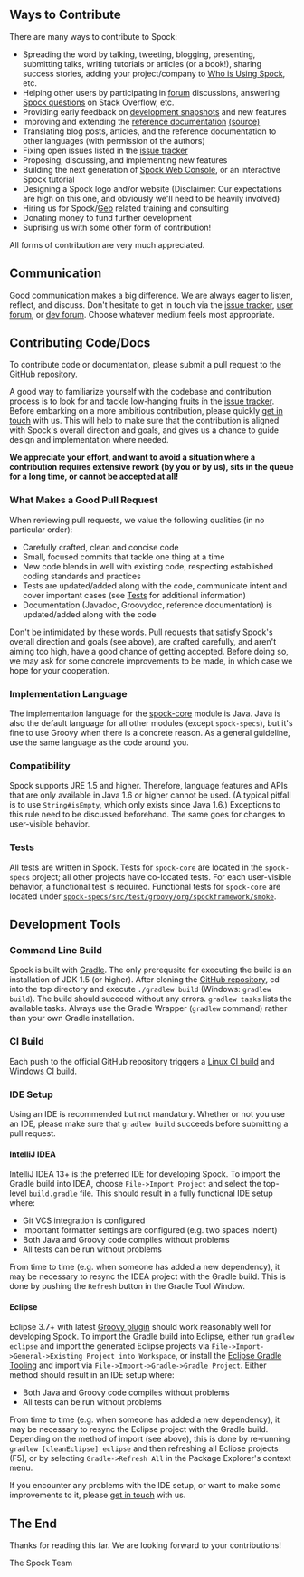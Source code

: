 ## Ways to Contribute

There are many ways to contribute to Spock:

* Spreading the word by talking, tweeting, blogging, presenting, submitting talks, writing tutorials or articles (or a book!), sharing success stories, adding your project/company to [Who is Using Spock](http://wiki.spockframework.org/WhoIsUsingSpock), etc.
* Helping other users by participating in [forum](http://forum.spockframework.org) discussions, answering [Spock questions](http://stackoverflow.com/questions/tagged/spock) on Stack Overflow, etc.
* Providing early feedback on [development snapshots](https://oss.sonatype.org/content/repositories/snapshots/org/spockframework/) and new features
* Improving and extending the [reference documentation](http://docs.spockframework.org) [(source)](https://github.com/spockframework/spock/tree/master/docs)
* Translating blog posts, articles, and the reference documentation to other languages (with permission of the authors)
* Fixing open issues listed in the [issue tracker](http://issues.spockframework.org)
* Proposing, discussing, and implementing new features
* Building the next generation of [Spock Web Console](http://webconsole.spockframework.org), or an interactive Spock tutorial
* Designing a Spock logo and/or website (Disclaimer: Our expectations are high on this one, and obviously we'll need to be heavily involved)
* Hiring us for Spock/[Geb](http://gebish.org) related training and consulting
* Donating money to fund further development
* Suprising us with some other form of contribution!

All forms of contribution are very much appreciated.

## Communication

Good communication makes a big difference. We are always eager to listen, reflect, and discuss. Don't hesitate to get in touch via the [issue tracker](http://issues.spockframework.org), [user forum](http://forum.spockframework.org), or [dev forum](http://dev.forum.spockframework.org). Choose whatever medium feels most appropriate.

## Contributing Code/Docs

To contribute code or documentation, please submit a pull request to the [GitHub repository](http://github.spockframework.org/spock).

A good way to familiarize yourself with the codebase and contribution process is to look for and tackle low-hanging fruits in the [issue tracker](http://issues.spockframework.org). Before embarking on a more ambitious contribution, please quickly [get in touch](#communication) with us. This will help to make sure that the contribution is aligned with Spock's overall direction and goals, and gives us a chance to guide design and implementation where needed. 

**We appreciate your effort, and want to avoid a situation where a contribution requires extensive rework (by you or by us), sits in the queue for a long time, or cannot be accepted at all!**

### What Makes a Good Pull Request

When reviewing pull requests, we value the following qualities (in no particular order):

* Carefully crafted, clean and concise code
* Small, focused commits that tackle one thing at a time
* New code blends in well with existing code, respecting established coding standards and practices
* Tests are updated/added along with the code, communicate intent and cover important cases (see [Tests](#tests) for additional information)
* Documentation (Javadoc, Groovydoc, reference documentation) is updated/added along with the code

Don't be intimidated by these words. Pull requests that satisfy Spock's overall direction and goals (see above), are crafted carefully, and aren't aiming too high, have a good chance of getting accepted. Before doing so, we may ask for some concrete improvements to be made, in which case we hope for your cooperation.

### Implementation Language

The implementation language for the [spock-core](https://github.spockframework.org/spock/tree/master/spock-core) module is Java. Java is also the default language for all other modules (except `spock-specs`), but it's fine to use Groovy when there is a concrete reason. As a general guideline, use the same language as the code around you.

### Compatibility

Spock supports JRE 1.5 and higher. Therefore, language features and APIs that are only available in Java 1.6 or higher cannot be used. (A typical pitfall is to use `String#isEmpty`, which only exists since Java 1.6.) Exceptions to this rule need to be discussed beforehand. The same goes for changes to user-visible behavior.

### Tests

All tests are written in Spock. Tests for `spock-core` are located in the `spock-specs` project; all other projects have co-located tests. For each user-visible behavior, a functional test is required. Functional tests for `spock-core` are located under [`spock-specs/src/test/groovy/org/spockframework/smoke`](https://github.spockframework.org/spock/tree/master/spock-specs/src/test/groovy/org/spockframework/smoke).

## Development Tools

### Command Line Build

Spock is built with [Gradle](http://www.gradle.org). The only prerequsite for executing the build is an installation of JDK 1.5 (or higher). After cloning the [GitHub repository](http://github.spockframework.org/spock), cd into the top directory and execute `./gradlew build` (Windows: `gradlew build`). The build should succeed without any errors. `gradlew tasks` lists the available tasks. Always use the Gradle Wrapper (`gradlew` command) rather than your own Gradle installation.

### CI Build

Each push to the official GitHub repository triggers a [Linux CI build](https://app.shippable.com/projects/541614fdf82ab7ebd69cad63) and [Windows CI build](https://ci.appveyor.com/project/pniederw/spock).

### IDE Setup

Using an IDE is recommended but not mandatory. Whether or not you use an IDE, please make sure that `gradlew build` succeeds before submitting a pull request.

#### IntelliJ IDEA

IntelliJ IDEA 13+ is the preferred IDE for developing Spock. To import the Gradle build into IDEA, choose `File->Import Project` and select the top-level `build.gradle` file. This should result in a fully functional IDE setup where:

* Git VCS integration is configured
* Important formatter settings are configured (e.g. two spaces indent)
* Both Java and Groovy code compiles without problems
* All tests can be run without problems

From time to time (e.g. when someone has added a new dependency), it may be necessary to resync the IDEA project with the Gradle build. This is done by pushing the `Refresh` button in the Gradle Tool Window.

#### Eclipse

Eclipse 3.7+ with latest [Groovy plugin](http://groovy.codehaus.org/Eclipse+Plugin) should work reasonably well for developing Spock. To import the Gradle build into Eclipse, either run `gradlew eclipse` and import the generated Eclipse projects via `File->Import->General->Existing Project into Workspace`, or install the [Eclipse Gradle Tooling](https://github.com/spring-projects/eclipse-integration-gradle/) and import via `File->Import->Gradle->Gradle Project`. Either method should result in an IDE setup where:

* Both Java and Groovy code compiles without problems
* All tests can be run without problems

From time to time (e.g. when someone has added a new dependency), it may be necessary to resync the Eclipse project with the Gradle build. Depending on the method of import (see above), this is done by re-running `gradlew [cleanEclipse] eclipse` and then refreshing all Eclipse projects (F5), or by selecting `Gradle->Refresh All` in the Package Explorer's context menu.

If you encounter any problems with the IDE setup, or want to make some improvements to it, please [get in touch](#communication) with us.

## The End

Thanks for reading this far. We are looking forward to your contributions!

The Spock Team

